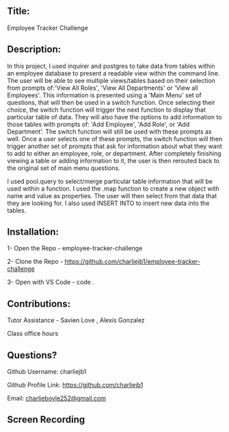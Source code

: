   ## Title: 
 
 Employee Tracker Challenge
  
 ## Description: 

In this project, I used inquirer and postgres to take data from tables within an employee database to present a readable view within the command line. The user will be able to see multiple views/tables based on their selection from prompts of:'View All Roles', 'View All Departments' or 'View all Employees'. This information is presented using a 'Main Menu' set of questions, that will then be used in a switch function. Once selecting their choice, the switch function will trigger the next function to display that particular table of data. They will also have the options to add information to those tables with prompts of: 'Add Employee', 'Add Role', or 'Add Department'. The switch function will still be used with these prompts as well. Once a user selects one of these prompts, the switch function will then trigger another set of prompts that ask for information about what they want to add to either an employee, role, or department. After completely finishing viewing a table or adding information to it, the user is then rerouted back to the original set of main menu questions.

I used pool.query to select/merge particular table information that will be used within a function. I used the .map function to create a new object with name and value as properties. The user will then select from that data that they are looking for. I also used INSERT INTO to insert new data into the tables. 


 ## Installation: 

 1- Open the Repo - employee-tracker-challenge
 
 2- Clone the Repo - https://github.com/charliejb1/employee-tracker-challenge

 3- Open with VS Code - code .

 ## Contributions: 

 Tutor Assistance - Savien Love , Alexis Gonzalez

 
 Class office hours 

 ## Questions?

  Github Username: charliejb1
  
  Github Profile Link: https://github.com/charliejb1
  
  Email: charlieboyle252@gmail.com
  
  ## Screen Recording